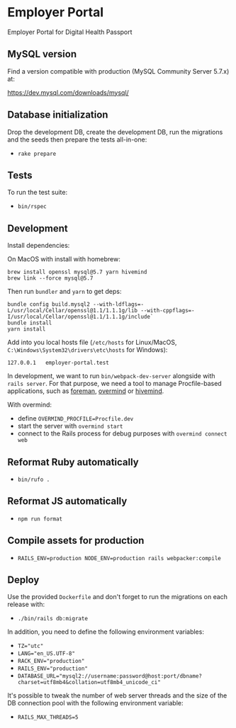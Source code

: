 # Employer Portal

Employer Portal for Digital Health Passport

## MySQL version

Find a version compatible with production (MySQL Community Server 5.7.x) at:

https://dev.mysql.com/downloads/mysql/

## Database initialization

Drop the development DB, create the development DB, run the migrations and the seeds then prepare the tests all-in-one:

- `rake prepare`

## Tests

To run the test suite:

- `bin/rspec`

## Development

Install dependencies:

On MacOS with install with homebrew:

```
brew install openssl mysql@5.7 yarn hivemind
brew link --force mysql@5.7
```

Then run `bundler` and `yarn` to get deps:

```
bundle config build.mysql2 --with-ldflags=-L/usr/local/Cellar/openssl@1.1/1.1.1g/lib --with-cppflags=-I/usr/local/Cellar/openssl@1.1/1.1.1g/include`
bundle install
yarn install
```

Add into you local hosts file (`/etc/hosts` for Linux/MacOS, `C:\Windows\System32\drivers\etc\hosts` for Windows):

```
127.0.0.1   employer-portal.test
```

In development, we want to run `bin/webpack-dev-server` alongside with `rails server`. For that purpose, we need a tool to manage Procfile-based applications, such as [foreman](https://github.com/ddollar/foreman), [overmind](https://github.com/DarthSim/overmind) or [hivemind](https://github.com/DarthSim/hivemind).

With overmind:

- define `OVERMIND_PROCFILE=Procfile.dev`
- start the server with `overmind start`
- connect to the Rails process for debug purposes with `overmind connect web`

## Reformat Ruby automatically

- `bin/rufo .`

## Reformat JS automatically

- `npm run format`

## Compile assets for production

- `RAILS_ENV=production NODE_ENV=production rails webpacker:compile`

## Deploy

Use the provided `Dockerfile` and don't forget to run the migrations on each release with:

- `./bin/rails db:migrate`

In addition, you need to define the following environment variables:

- `TZ="utc"`
- `LANG="en_US.UTF-8"`
- `RACK_ENV="production"`
- `RAILS_ENV="production"`
- `DATABASE_URL="mysql2://username:password@host:port/dbname?charset=utf8mb4&collation=utf8mb4_unicode_ci"`

It's possible to tweak the number of web server threads and the size of the DB connection pool with the following environment variable:

- `RAILS_MAX_THREADS=5`
